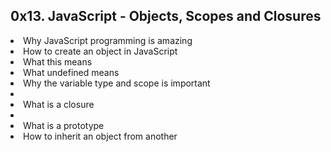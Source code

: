 <h2>0x13. JavaScript - Objects, Scopes and Closures</h2>
<li>Why JavaScript programming is amazing</li>
<li>How to create an object in JavaScript</li>
<li>What this means</li>
<li>What undefined means</li>
<li>Why the variable type and scope is important<li>
<li>What is a closure<li>
<li>What is a prototype</li>
<li>How to inherit an object from another</li>
